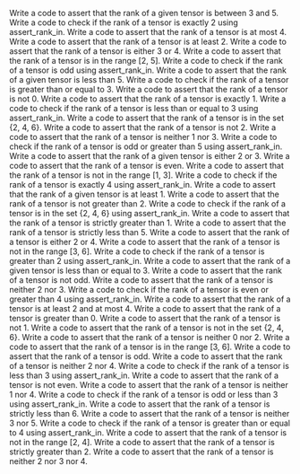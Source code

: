Write a code to assert that the rank of a given tensor is between 3 and 5.
Write a code to check if the rank of a tensor is exactly 2 using assert_rank_in.
Write a code to assert that the rank of a tensor is at most 4.
Write a code to assert that the rank of a tensor is at least 2.
Write a code to assert that the rank of a tensor is either 3 or 4.
Write a code to assert that the rank of a tensor is in the range [2, 5].
Write a code to check if the rank of a tensor is odd using assert_rank_in.
Write a code to assert that the rank of a given tensor is less than 5.
Write a code to check if the rank of a tensor is greater than or equal to 3.
Write a code to assert that the rank of a tensor is not 0.
Write a code to assert that the rank of a tensor is exactly 1.
Write a code to check if the rank of a tensor is less than or equal to 3 using assert_rank_in.
Write a code to assert that the rank of a tensor is in the set {2, 4, 6}.
Write a code to assert that the rank of a tensor is not 2.
Write a code to assert that the rank of a tensor is neither 1 nor 3.
Write a code to check if the rank of a tensor is odd or greater than 5 using assert_rank_in.
Write a code to assert that the rank of a given tensor is either 2 or 3.
Write a code to assert that the rank of a tensor is even.
Write a code to assert that the rank of a tensor is not in the range [1, 3].
Write a code to check if the rank of a tensor is exactly 4 using assert_rank_in.
Write a code to assert that the rank of a given tensor is at least 1.
Write a code to assert that the rank of a tensor is not greater than 2.
Write a code to check if the rank of a tensor is in the set {2, 4, 6} using assert_rank_in.
Write a code to assert that the rank of a tensor is strictly greater than 1.
Write a code to assert that the rank of a tensor is strictly less than 5.
Write a code to assert that the rank of a tensor is either 2 or 4.
Write a code to assert that the rank of a tensor is not in the range [3, 6].
Write a code to check if the rank of a tensor is greater than 2 using assert_rank_in.
Write a code to assert that the rank of a given tensor is less than or equal to 3.
Write a code to assert that the rank of a tensor is not odd.
Write a code to assert that the rank of a tensor is neither 2 nor 3.
Write a code to check if the rank of a tensor is even or greater than 4 using assert_rank_in.
Write a code to assert that the rank of a tensor is at least 2 and at most 4.
Write a code to assert that the rank of a tensor is greater than 0.
Write a code to assert that the rank of a tensor is not 1.
Write a code to assert that the rank of a tensor is not in the set {2, 4, 6}.
Write a code to assert that the rank of a tensor is neither 0 nor 2.
Write a code to assert that the rank of a tensor is in the range [3, 6].
Write a code to assert that the rank of a tensor is odd.
Write a code to assert that the rank of a tensor is neither 2 nor 4.
Write a code to check if the rank of a tensor is less than 3 using assert_rank_in.
Write a code to assert that the rank of a tensor is not even.
Write a code to assert that the rank of a tensor is neither 1 nor 4.
Write a code to check if the rank of a tensor is odd or less than 3 using assert_rank_in.
Write a code to assert that the rank of a tensor is strictly less than 6.
Write a code to assert that the rank of a tensor is neither 3 nor 5.
Write a code to check if the rank of a tensor is greater than or equal to 4 using assert_rank_in.
Write a code to assert that the rank of a tensor is not in the range [2, 4].
Write a code to assert that the rank of a tensor is strictly greater than 2.
Write a code to assert that the rank of a tensor is neither 2 nor 3 nor 4.